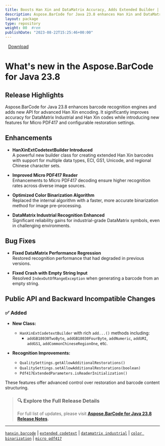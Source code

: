 ```yaml
---
title: Boosts Han Xin and DataMatrix Accuracy, Adds Extended Builder | Aspose.BarCode for Java 23.8
description: Aspose.BarCode for Java 23.8 enhances Han Xin and DataMatrix accuracy, adds HanXinExtCodetextBuilder for extended encoding, and improves Micro PDF417 and color binarization.
layout: package
type: repository
weight: 00	#rem
publishDate: "2023-08-22T15:25:46+00:00"
---
```


<div class="downloadandnotes">
<a title="Download Zip Package of Aspose.BarCode v23.8" href="https://releases.aspose.com/java/repo/com/aspose/aspose-barcode/23.8/aspose-barcode-23.8-java.zip" class="btn btn-primary dwnam3"><i class="glyphicon glyphicon-download-alt" style="padding-right:10px"></i> Download</a></div>

# What's new in the Aspose.BarCode for Java 23.8

## Release Highlights

Aspose.BarCode for Java 23.8 enhances barcode recognition engines and adds new API for advanced Han Xin encoding. It significantly improves accuracy for DataMatrix Industrial and Han Xin codes while introducing new features for Micro PDF417 and configurable restoration settings.

## Enhancements

- **HanXinExtCodetextBuilder Introduced**  
  A powerful new builder class for creating extended Han Xin barcodes with support for multiple data types, ECI, GS1, Unicode, and regional Chinese character sets.

- **Improved Micro PDF417 Reader**  
  Enhancements to Micro PDF417 decoding ensure higher recognition rates across diverse image sources.

- **Optimized Color Binarization Algorithm**  
  Replaced the internal algorithm with a faster, more accurate binarization method for image pre-processing.

- **DataMatrix Industrial Recognition Enhanced**  
  Significant reliability gains for industrial-grade DataMatrix symbols, even in challenging environments.

## Bug Fixes

- **Fixed DataMatrix Performance Regression**  
  Restored recognition performance that had degraded in previous versions.

- **Fixed Crash with Empty String Input**  
  Resolved `IndexOutOfRangeException` when generating a barcode from an empty string.

## Public API and Backward Incompatible Changes

### ✅ Added

- **New Class:**  
  - `HanXinExtCodetextBuilder` with rich `add...()` methods including:
    - `addGB18030TwoByte`, `addGB18030FourByte`, `addNumeric`, `addURI`, `addGS1`, `addCommonChineseRegionOne`, etc.

- **Recognition Improvements:**  
  - `QualitySettings.getAllowAdditionalRestorations()`  
  - `QualitySettings.setAllowAdditionalRestorations(boolean)`  
  - `Pdf417ExtendedParameters.isReaderInitialization()`

These features offer advanced control over restoration and barcode content structuring.

> ### 🔍 Explore the Full Release Details
>
> For full list of updates, please visit **[Aspose.BarCode for Java 23.8 Release Notes](https://releases.aspose.com/barcode/java/release-notes/2023/aspose-barcode-for-java-23-8-release-notes/).**

---

[`hanxin barcode`](https://search.aspose.com/q/hanxin-barcode.html) | [`extended codetext`](https://search.aspose.com/q/extended-codetext.html) | [`datamatrix industrial`](https://search.aspose.com/q/datamatrix-industrial.html) | [`color binarization`](https://search.aspose.com/q/color-binarization.html) | [`micro pdf417`](https://search.aspose.com/q/micro-pdf417.html)
